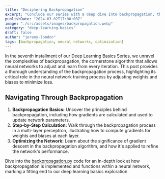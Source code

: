 ```yaml
---
title: "Deciphering Backpropagation"
excerpt: "Conclude our series with a deep dive into backpropagation, the essential mechanism that enables neural networks to learn from data by optimizing weights and biases."
publishDate: "2024-03-02T17:00:00Z"
image: "./src/assets/images/backpropagation.webp"
category: "deep-learning-basics"
draft: false
author: "jeremy-london"
tags: [backpropagation, neural networks, optimization]
---
```


In the seventh installment of our Deep Learning Basics Series, we unravel the complexities of backpropagation, the cornerstone algorithm that allows neural networks to adjust and learn from every iteration. This post provides a thorough understanding of the backpropagation process, highlighting its critical role in the neural network training process by adjusting weights and biases to minimize loss.

## Navigating Through Backpropagation

1. **Backpropagation Basics:** Uncover the principles behind backpropagation, including how gradients are calculated and used to update network parameters.
2. **Step-by-Step Calculation:** Walk through the backpropagation process in a multi-layer perceptron, illustrating how to compute gradients for weights and biases at each layer.
3. **Optimizing the Network:** Learn about the significance of gradient descent in the backpropagation algorithm, and how it's applied to refine the network's performance.

Dive into the [backpropagation.py](./backpropagation.py) code for an in-depth look at how backpropagation is implemented and functions within a neural network, marking a fitting end to our deep learning basics exploration.
